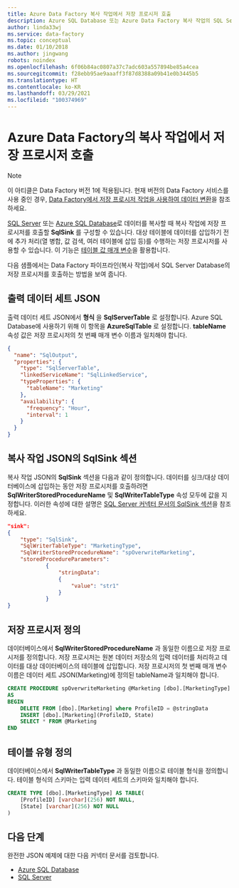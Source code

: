 ```yaml
---
title: Azure Data Factory 복사 작업에서 저장 프로시저 호출
description: Azure SQL Database 또는 Azure Data Factory 복사 작업의 SQL Server에서 저장 프로시저를 호출하는 방법을 알아봅니다.
author: linda33wj
ms.service: data-factory
ms.topic: conceptual
ms.date: 01/10/2018
ms.author: jingwang
robots: noindex
ms.openlocfilehash: 6f06b84ac0807a37c7adc603a557894be85a4cea
ms.sourcegitcommit: f28ebb95ae9aaaff3f87d8388a09b41e0b3445b5
ms.translationtype: HT
ms.contentlocale: ko-KR
ms.lasthandoff: 03/29/2021
ms.locfileid: "100374969"
---
```

# <a name="invoke-stored-procedure-from-copy-activity-in-azure-data-factory"></a>Azure Data Factory의 복사 작업에서 저장 프로시저 호출
> [!NOTE]
> 이 아티클은 Data Factory 버전 1에 적용됩니다. 현재 버전의 Data Factory 서비스를 사용 중인 경우, [Data Factory에서 저장 프로시저 작업을 사용하여 데이터 변환](../transform-data-using-stored-procedure.md)을 참조하세요.


[SQL Server](data-factory-sqlserver-connector.md) 또는 [Azure SQL Database](data-factory-azure-sql-connector.md)로 데이터를 복사할 때 복사 작업에 저장 프로시저를 호출할 **SqlSink** 를 구성할 수 있습니다. 대상 테이블에 데이터를 삽입하기 전에 추가 처리(열 병합, 값 검색, 여러 테이블에 삽입 등)를 수행하는 저장 프로시저를 사용할 수 있습니다. 이 기능은 [테이블 값 매개 변수](/dotnet/framework/data/adonet/sql/table-valued-parameters)을 활용합니다. 

다음 샘플에서는 Data Factory 파이프라인(복사 작업)에서 SQL Server Database의 저장 프로시저를 호출하는 방법을 보여 줍니다.  

## <a name="output-dataset-json"></a>출력 데이터 세트 JSON
출력 데이터 세트 JSON에서 **형식** 을 **SqlServerTable** 로 설정합니다. Azure SQL Database에 사용하기 위해 이 항목을 **AzureSqlTable** 로 설정합니다. **tableName** 속성 값은 저장 프로시저의 첫 번째 매개 변수 이름과 일치해야 합니다.  

```json
{
  "name": "SqlOutput",
  "properties": {
    "type": "SqlServerTable",
    "linkedServiceName": "SqlLinkedService",
    "typeProperties": {
      "tableName": "Marketing"
    },
    "availability": {
      "frequency": "Hour",
      "interval": 1
    }
  }
}
```

## <a name="sqlsink-section-in-copy-activity-json"></a>복사 작업 JSON의 SqlSink 섹션
복사 작업 JSON의 **SqlSink** 섹션을 다음과 같이 정의합니다. 데이터를 싱크/대상 데이터베이스에 삽입하는 동안 저장 프로시저를 호출하려면 **SqlWriterStoredProcedureName** 및 **SqlWriterTableType** 속성 모두에 값을 지정합니다. 이러한 속성에 대한 설명은 [SQL Server 커넥터 문서의 SqlSink 섹션](data-factory-sqlserver-connector.md#sqlsink)을 참조하세요.

```json
"sink":
{
    "type": "SqlSink",
    "SqlWriterTableType": "MarketingType",
    "SqlWriterStoredProcedureName": "spOverwriteMarketing", 
    "storedProcedureParameters":
            {
                "stringData": 
                {
                    "value": "str1"     
                }
            }
}
```

## <a name="stored-procedure-definition"></a>저장 프로시저 정의 
데이터베이스에서 **SqlWriterStoredProcedureName** 과 동일한 이름으로 저장 프로시저를 정의합니다. 저장 프로시저는 원본 데이터 저장소의 입력 데이터를 처리하고 데이터를 대상 데이터베이스의 테이블에 삽입합니다. 저장 프로시저의 첫 번째 매개 변수 이름은 데이터 세트 JSON(Marketing)에 정의된 tableName과 일치해야 합니다.

```sql
CREATE PROCEDURE spOverwriteMarketing @Marketing [dbo].[MarketingType] READONLY, @stringData varchar(256)
AS
BEGIN
    DELETE FROM [dbo].[Marketing] where ProfileID = @stringData
    INSERT [dbo].[Marketing](ProfileID, State)
    SELECT * FROM @Marketing
END
```

## <a name="table-type-definition"></a>테이블 유형 정의
데이터베이스에서 **SqlWriterTableType** 과 동일한 이름으로 테이블 형식을 정의합니다. 테이블 형식의 스키마는 입력 데이터 세트의 스키마와 일치해야 합니다.

```sql
CREATE TYPE [dbo].[MarketingType] AS TABLE(
    [ProfileID] [varchar](256) NOT NULL,
    [State] [varchar](256) NOT NULL
)
```

## <a name="next-steps"></a>다음 단계
완전한 JSON 예제에 대한 다음 커넥터 문서를 검토합니다. 

- [Azure SQL Database](data-factory-azure-sql-connector.md)
- [SQL Server](data-factory-sqlserver-connector.md)